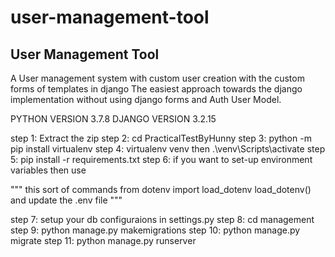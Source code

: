 # user-management-tool
## User Management Tool

A User management system with custom user creation with the custom forms of templates in django
The easiest approach towards the django implementation without using django forms and Auth User Model.


PYTHON VERSION 3.7.8
DJANGO VERSION 3.2.15

step 1: Extract the zip
step 2: cd PracticalTestByHunny
step 3: python -m pip install virtualenv
step 4: virtualenv venv
then .\venv\Scripts\activate
step 5: pip install -r requirements.txt
step 6: if you want to set-up environment variables then use

""" 
this sort of commands 
from dotenv import load_dotenv
load_dotenv() and update the .env file
"""

step 7: setup your db configuraions in settings.py
step 8: cd management
step 9: python manage.py makemigrations
step 10: python manage.py migrate
step 11: python manage.py runserver
